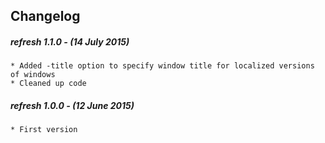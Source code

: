 ## Changelog

##### refresh 1.1.0 - (14 July 2015)

    * Added -title option to specify window title for localized versions of windows
    * Cleaned up code
 
##### refresh 1.0.0 - (12 June 2015)

    * First version
